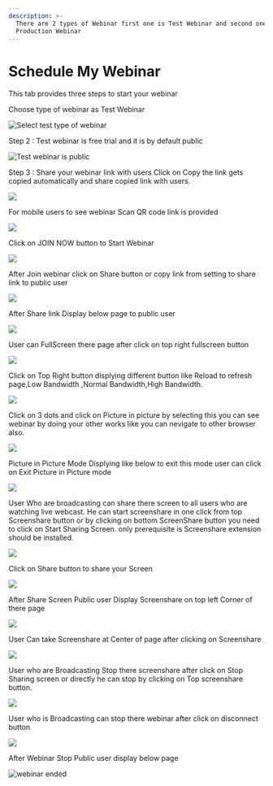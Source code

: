 ```yaml
---
description: >-
  There are 2 types of Webinar first one is Test Webinar and second one is
  Production Webinar
---
```


# Schedule My Webinar

This tab provides three steps to start your webinar

Choose type of webinar as Test Webinar

![Select test type of webinar](../.gitbook/assets/step-_webinar.PNG)

Step 2 : Test webinar is free trial and it is by default public

![Test webinar is public ](../.gitbook/assets/test_step_2.PNG)

Step 3 : Share your webinar link with users Click on Copy the link gets copied automatically and share copied link with users.

![](../.gitbook/assets/image%20%2834%29.png)

For mobile users to see webinar Scan QR code link is provided

![](../.gitbook/assets/image%20%28193%29.png)

Click on JOIN NOW button to Start Webinar

![](../.gitbook/assets/image%20%2868%29.png)

After Join webinar click on Share button or copy link from setting to share link to public user

![](../.gitbook/assets/image%20%28112%29.png)

After Share link Display below page to public user

![](../.gitbook/assets/image%20%2867%29.png)

User can FullScreen there page after click on top right fullscreen button

![](../.gitbook/assets/image%20%283%29.png)

  
Click on Top Right button displying different button like Reload to refresh page,Low Bandwidth ,Normal Bandwidth,High Bandwidth.

![](../.gitbook/assets/image%20%28149%29.png)

Click on  3 dots and click on Picture in picture by selecting this you can see webinar by doing your other works like you can nevigate to other browser also.

![](../.gitbook/assets/image%20%2878%29.png)

Picture in Picture Mode Displying like below to exit this mode user can click on Exit Picture in Picture mode

![](../.gitbook/assets/image%20%28144%29.png)

User Who are broadcasting can share there screen to all users who are watching live webcast. He can start screenshare in one click from top Screenshare button or by clicking on bottom ScreenShare button you need to click on Start Sharing Screen. only prerequisite is Screenshare extension should be installed.

![](../.gitbook/assets/image%20%28134%29.png)

Click on Share button to share your Screen

![](../.gitbook/assets/image%20%2899%29.png)

After Share Screen Public user Display Screenshare on top left Corner of there page 

![](../.gitbook/assets/image%20%2848%29.png)

User Can take Screenshare at Center of page after clicking on Screenshare 

![](../.gitbook/assets/image%20%2876%29.png)

User who are Broadcasting Stop there screenshare after click on Stop Sharing screen or directly he can stop by clicking on Top screenshare button.

![](../.gitbook/assets/image%20%282%29.png)

User who is Broadcasting can stop there webinar after click on disconnect button

![](../.gitbook/assets/image%20%2842%29.png)

After Webinar Stop Public user display below page

![webinar ended](../.gitbook/assets/image%20%28155%29.png)









